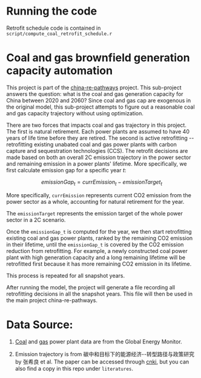 # Running the code 

Retrofit schedule code is contained in `script/compute_coal_retrofit_schedule.r` 

# Coal and gas brownfield generation capacity automation

This project is part of the 
[china-re-pathways](https://github.com/east-winds/china-re-pathways) project.
This sub-project answers the question: what is the coal and gas generation 
capacity for China between 2020 and 2060? Since coal and gas cap are exogenous 
in the original model, this sub-project attempts to figure out a reasonable 
coal and gas capacity trajectory without using optimization. 

There are two forces that impacts coal and gas trajectory in this project. 
The first is 
natural retirement. Each power plants are assumed to have 40 years of life time 
before they are retired. The second is active retrofitting -- retrofitting 
existing unabated coal and gas power plants with carbon capture and sequestration 
technologies (CCS). The retrofit decisions are made based on both an overall 
2C emission trajectory in the power sector
and remaining emission in a power plants' lifetime. More specifically, we first
calculate emission gap for a specific year $t$:

$$emissionGap_t = currEmission_t - emissionTarget_t$$

More specifically, `currEmission` represents current CO2 emission from the 
power sector as a whole, accounting for natural retirement for the year. 

The `emissionTarget` represents the emission target of the 
whole power sector in a 2C scenario. 

Once the `emissionGap_t` is computed for the year, we then start retrofitting 
existing coal and gas power plants, ranked by the remaining CO2 emission 
in their lifetime, until the `emissionGap_t` is covered by the CO2 emission 
reduction from retrofitting. For example, a newly constructed coal power plant 
with high generation capacity and a long remaining lifetime will be retrofitted 
first because it has more remaining CO2 emission in its lifetime. 

This process is repeated for all snapshot years.

After running the model, the project will generate a file recording all 
retrofitting decisions in all the snapshot years. This file will then 
be used in the main project china-re-pathways. 

# Data Source:
1. [Coal](https://globalenergymonitor.org/projects/global-coal-plant-tracker/) 
and [gas](https://globalenergymonitor.org/projects/global-gas-plant-tracker/) 
power plant data are from the Global Energy Monitor. 

2. Emission trajectory is from 碳中和目标下的能源经济--转型路径与政策研究 by 张希良
et al. The paper can be accessed through [cnki](https://oversea.cnki.net/KCMS/detail/detail.aspx?dbcode=CJFD&dbname=CJFDAUTO&filename=GLSJ202201003&uniplatform=OVERSEAS_EN&v=_fG3sk79BwBKwfDbeV6jJscnzbv1b24KvaGLYg19AiMJUMzyAPLJ1DdQK5N9GIMx), but you 
can also find a copy in this repo under `literatures`. 



